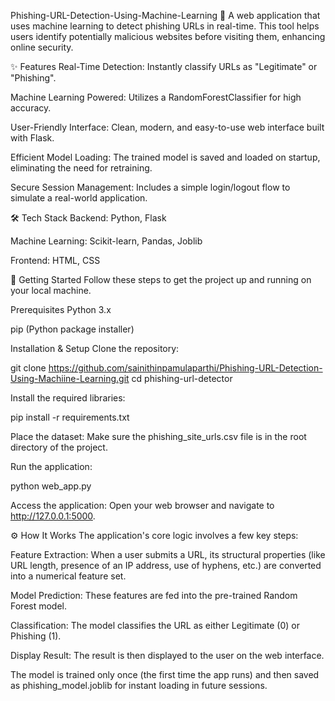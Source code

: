 Phishing-URL-Detection-Using-Machine-Learning 🎣
A web application that uses machine learning to detect phishing URLs in real-time. This tool helps users identify potentially malicious websites before visiting them, enhancing online security.

✨ Features
Real-Time Detection: Instantly classify URLs as "Legitimate" or "Phishing".

Machine Learning Powered: Utilizes a RandomForestClassifier for high accuracy.

User-Friendly Interface: Clean, modern, and easy-to-use web interface built with Flask.

Efficient Model Loading: The trained model is saved and loaded on startup, eliminating the need for retraining.

Secure Session Management: Includes a simple login/logout flow to simulate a real-world application.

🛠️ Tech Stack
Backend: Python, Flask

Machine Learning: Scikit-learn, Pandas, Joblib

Frontend: HTML, CSS

🚀 Getting Started
Follow these steps to get the project up and running on your local machine.

Prerequisites
Python 3.x

pip (Python package installer)

Installation & Setup
Clone the repository:

git clone https://github.com/sainithinpamulaparthi/Phishing-URL-Detection-Using-Machiine-Learning.git
cd phishing-url-detector

Install the required libraries:

pip install -r requirements.txt

Place the dataset:
Make sure the phishing_site_urls.csv file is in the root directory of the project.

Run the application:

python web_app.py

Access the application:
Open your web browser and navigate to http://127.0.0.1:5000.

⚙️ How It Works
The application's core logic involves a few key steps:

Feature Extraction: When a user submits a URL, its structural properties (like URL length, presence of an IP address, use of hyphens, etc.) are converted into a numerical feature set.

Model Prediction: These features are fed into the pre-trained Random Forest model.

Classification: The model classifies the URL as either Legitimate (0) or Phishing (1).

Display Result: The result is then displayed to the user on the web interface.

The model is trained only once (the first time the app runs) and then saved as phishing_model.joblib for instant loading in future sessions.
